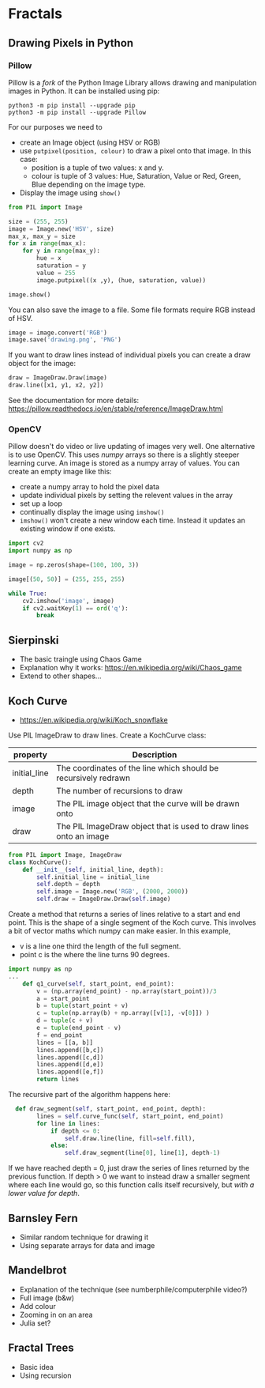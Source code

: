 # Fractals

## Drawing Pixels in Python

### Pillow
Pillow is a _fork_ of the Python Image Library allows drawing and manipulation images in Python. 
It can be installed using pip:

```
python3 -m pip install --upgrade pip
python3 -m pip install --upgrade Pillow
```
For our purposes we need to
- create an Image object (using HSV or RGB)
- use ```putpixel(position, colour)``` to draw a pixel onto that image. In this case:
  - position is a tuple of two values: x and y. 
  - colour is tuple of 3 values: Hue, Saturation, Value or Red, Green, Blue depending on the image type. 
- Display the image using ```show()```

```python
from PIL import Image

size = (255, 255)
image = Image.new('HSV', size)
max_x, max_y = size
for x in range(max_x):
    for y in range(max_y):
        hue = x
        saturation = y
        value = 255
        image.putpixel((x ,y), (hue, saturation, value))

image.show()
```
You can also save the image to a file. Some file formats require RGB instead of HSV.

```python
image = image.convert('RGB')
image.save('drawing.png', 'PNG')
```
If you want to draw lines instead of individual pixels you can create a draw object for the image:
```python
draw = ImageDraw.Draw(image)
draw.line([x1, y1, x2, y2])
```
See the documentation for more details: https://pillow.readthedocs.io/en/stable/reference/ImageDraw.html

### OpenCV

Pillow doesn't do video or live updating of images very well. One alternative is to use OpenCV. This uses _numpy_ arrays so there is a slightly steeper learning curve.
An image is stored as a numpy array of values. You can create an empty image like this:

- create a numpy array to hold the pixel data
- update individual pixels by setting the relevent values in the array
- set up a loop
- continually display the image using ```imshow()```
- ```imshow()``` won't create a new window each time. Instead it updates an existing window if one exists.

```python
import cv2
import numpy as np

image = np.zeros(shape=(100, 100, 3))

image[(50, 50)] = (255, 255, 255)

while True:
    cv2.imshow('image', image)
    if cv2.waitKey(1) == ord('q'):
        break
```

## Sierpinski

- The basic traingle using Chaos Game
- Explanation why it works: <https://en.wikipedia.org/wiki/Chaos_game>
- Extend to other shapes...

## Koch Curve

- <https://en.wikipedia.org/wiki/Koch_snowflake>

Use PIL ImageDraw to draw lines.
Create a KochCurve class:

| property | Description|
|---|---|
|initial_line | The coordinates of the line which should be recursively redrawn|
| depth | The number of recursions to draw |
| image | The PIL image object that the curve will be drawn onto |
| draw | The PIL ImageDraw object that is used to draw lines onto an image |

```python
from PIL import Image, ImageDraw
class KochCurve():
    def __init__(self, initial_line, depth):
        self.initial_line = initial_line
        self.depth = depth
        self.image = Image.new('RGB', (2000, 2000))
        self.draw = ImageDraw.Draw(self.image)
```


Create a method that returns a series of lines relative to a start and end point. This is the shape of a single segment of the Koch curve. This involves a bit of vector maths which numpy can make easier.
In this example, 
- v is a line one third the length of the full segment. 
- point c is the where the line turns 90 degrees.

```python
import numpy as np
...
    def q1_curve(self, start_point, end_point):
        v = (np.array(end_point) - np.array(start_point))/3
        a = start_point
        b = tuple(start_point + v)
        c = tuple(np.array(b) + np.array([v[1], -v[0]]) )
        d = tuple(c + v)
        e = tuple(end_point - v)
        f = end_point
        lines = [[a, b]]
        lines.append([b,c])
        lines.append([c,d])
        lines.append([d,e])
        lines.append([e,f])
        return lines
```

The recursive part of the algorithm happens here:
```python
  def draw_segment(self, start_point, end_point, depth):
        lines = self.curve_func(self, start_point, end_point)
        for line in lines:
            if depth <= 0:
                self.draw.line(line, fill=self.fill),
            else:
                self.draw_segment(line[0], line[1], depth-1)
```

If we have reached depth = 0, just draw the series of lines returned by the previous function.
If depth > 0 we want to instead draw a smaller segment where each line would go, so this function calls itself recursively, but _with a lower value for depth_.


## Barnsley Fern

- Similar random technique for drawing it
- Using separate arrays for data and image

## Mandelbrot

- Explanation of the technique (see numberphile/computerphile video?)
- Full image (b&w)
- Add colour
- Zooming in on an area
- Julia set?

## Fractal Trees

- Basic idea
- Using recursion
